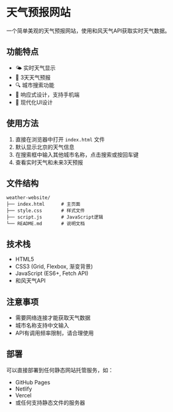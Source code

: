 # 天气预报网站

一个简单美观的天气预报网站，使用和风天气API获取实时天气数据。

## 功能特点

- 🌤️ 实时天气显示
- 📅 3天天气预报
- 🔍 城市搜索功能
- 📱 响应式设计，支持手机端
- 🎨 现代化UI设计

## 使用方法

1. 直接在浏览器中打开 `index.html` 文件
2. 默认显示北京的天气信息
3. 在搜索框中输入其他城市名称，点击搜索或按回车键
4. 查看实时天气和未来3天预报

## 文件结构

```
weather-website/
├── index.html      # 主页面
├── style.css       # 样式文件
├── script.js       # JavaScript逻辑
└── README.md       # 说明文档
```

## 技术栈

- HTML5
- CSS3 (Grid, Flexbox, 渐变背景)
- JavaScript (ES6+, Fetch API)
- 和风天气API

## 注意事项

- 需要网络连接才能获取天气数据
- 城市名称支持中文输入
- API有调用频率限制，请合理使用

## 部署

可以直接部署到任何静态网站托管服务，如：
- GitHub Pages
- Netlify
- Vercel
- 或任何支持静态文件的服务器 